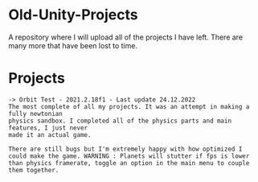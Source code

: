 # Old-Unity-Projects
A repository where I will upload all of the projects I have left. There are many more that have been lost to time.

# Projects
    -> Orbit Test - 2021.2.18f1 - Last update 24.12.2022
    The most complete of all my projects. It was an attempt in making a fully newtonian
    physics sandbox. I completed all of the physics parts and main features, I just never
    made it an actual game.
    
    There are still bugs but I'm extremely happy with how optimized I could make the game. WARNING : Planets will stutter if fps is lower than physics framerate, toggle an option in the main menu to couple them together.

